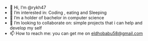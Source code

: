 - 👋 Hi, I’m @rykh47
- 👀 I’m interested in: Coding , eating and Sleeping 
- 🌱 I’m a holder of bachelor in computer science
- 💞️ I’m looking to collaborate on: simple projects that i can help and develop my self
- 📫 How to reach me: you can get me on eldhobabu58@gmail.com

<!---
rykh47/rykh47 is a ✨ special ✨ repository because its `README.md` (this file) appears on your GitHub profile.
You can click the Preview link to take a look at your changes.
--->
